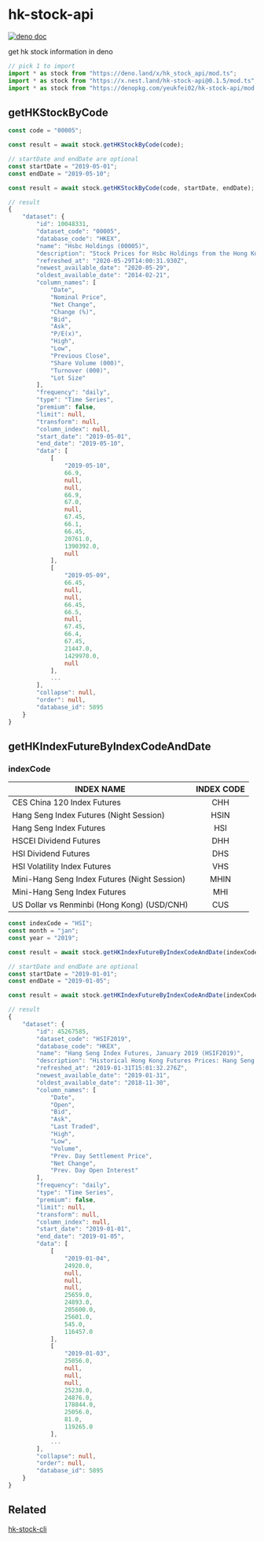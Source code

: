 # hk-stock-api

[![deno doc](https://doc.deno.land/badge.svg)](https://doc.deno.land/https/deno.land/x/hk_stock_api/mod.ts)

get hk stock information in deno

```ts
// pick 1 to import
import * as stock from "https://deno.land/x/hk_stock_api/mod.ts";
import * as stock from "https://x.nest.land/hk-stock-api@0.1.5/mod.ts";
import * as stock from "https://denopkg.com/yeukfei02/hk-stock-api/mod.ts";
```

## getHKStockByCode

```ts
const code = "00005";

const result = await stock.getHKStockByCode(code);

// startDate and endDate are optional
const startDate = "2019-05-01";
const endDate = "2019-05-10";

const result = await stock.getHKStockByCode(code, startDate, endDate);

// result
{
    "dataset": {
        "id": 10048331,
        "dataset_code": "00005",
        "database_code": "HKEX",
        "name": "Hsbc Holdings (00005)",
        "description": "Stock Prices for Hsbc Holdings from the Hong Kong Stock Exchange. Currency: HKD",
        "refreshed_at": "2020-05-29T14:00:31.930Z",
        "newest_available_date": "2020-05-29",
        "oldest_available_date": "2014-02-21",
        "column_names": [
            "Date",
            "Nominal Price",
            "Net Change",
            "Change (%)",
            "Bid",
            "Ask",
            "P/E(x)",
            "High",
            "Low",
            "Previous Close",
            "Share Volume (000)",
            "Turnover (000)",
            "Lot Size"
        ],
        "frequency": "daily",
        "type": "Time Series",
        "premium": false,
        "limit": null,
        "transform": null,
        "column_index": null,
        "start_date": "2019-05-01",
        "end_date": "2019-05-10",
        "data": [
            [
                "2019-05-10",
                66.9,
                null,
                null,
                66.9,
                67.0,
                null,
                67.45,
                66.1,
                66.45,
                20761.0,
                1390392.0,
                null
            ],
            [
                "2019-05-09",
                66.45,
                null,
                null,
                66.45,
                66.5,
                null,
                67.45,
                66.4,
                67.45,
                21447.0,
                1429970.0,
                null
            ],
            ...
        ],
        "collapse": null,
        "order": null,
        "database_id": 5895
    }
}
```

## getHKIndexFutureByIndexCodeAndDate

### indexCode

| INDEX NAME                                   | INDEX CODE |
| -------------------------------------------- | :--------: |
| CES China 120 Index Futures                  |    CHH     |
| Hang Seng Index Futures (Night Session)      |    HSIN    |
| Hang Seng Index Futures                      |    HSI     |
| HSCEI Dividend Futures                       |    DHH     |
| HSI Dividend Futures                         |    DHS     |
| HSI Volatility Index Futures                 |    VHS     |
| Mini-Hang Seng Index Futures (Night Session) |    MHIN    |
| Mini-Hang Seng Index Futures                 |    MHI     |
| US Dollar vs Renminbi (Hong Kong) (USD/CNH)  |    CUS     |

```ts
const indexCode = "HSI";
const month = "jan";
const year = "2019";

const result = await stock.getHKIndexFutureByIndexCodeAndDate(indexCode, month, year);

// startDate and endDate are optional
const startDate = "2019-01-01";
const endDate = "2019-01-05";

const result = await stock.getHKIndexFutureByIndexCodeAndDate(indexCode, month, year, startDate, endDate);

// result
{
    "dataset": {
        "id": 45267585,
        "dataset_code": "HSIF2019",
        "database_code": "HKEX",
        "name": "Hang Seng Index Futures, January 2019 (HSIF2019)",
        "description": "Historical Hong Kong Futures Prices: Hang Seng Index Futures, January 2019 (HSIF2019).",
        "refreshed_at": "2019-01-31T15:01:32.276Z",
        "newest_available_date": "2019-01-31",
        "oldest_available_date": "2018-11-30",
        "column_names": [
            "Date",
            "Open",
            "Bid",
            "Ask",
            "Last Traded",
            "High",
            "Low",
            "Volume",
            "Prev. Day Settlement Price",
            "Net Change",
            "Prev. Day Open Interest"
        ],
        "frequency": "daily",
        "type": "Time Series",
        "premium": false,
        "limit": null,
        "transform": null,
        "column_index": null,
        "start_date": "2019-01-01",
        "end_date": "2019-01-05",
        "data": [
            [
                "2019-01-04",
                24920.0,
                null,
                null,
                null,
                25659.0,
                24893.0,
                205600.0,
                25601.0,
                545.0,
                116457.0
            ],
            [
                "2019-01-03",
                25056.0,
                null,
                null,
                null,
                25238.0,
                24876.0,
                178844.0,
                25056.0,
                81.0,
                119265.0
            ],
            ...
        ],
        "collapse": null,
        "order": null,
        "database_id": 5895
    }
}
```

## Related

[hk-stock-cli](https://github.com/yeukfei02/hk-stock-cli)
